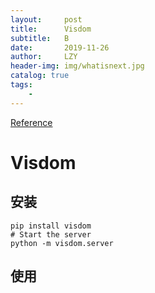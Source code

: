 ```yaml
---
layout:     post
title:      Visdom
subtitle:   B
date:       2019-11-26
author:     LZY
header-img: img/whatisnext.jpg
catalog: true
tags:
    - 
---
```


[Reference]()

# Visdom

## 安装

```
pip install visdom
# Start the server
python -m visdom.server
```

## 使用

